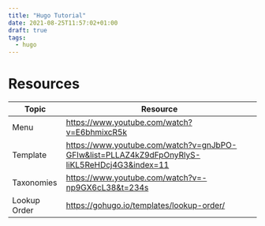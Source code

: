 ```yaml
---
title: "Hugo Tutorial"
date: 2021-08-25T11:57:02+01:00
draft: true
tags:
  - hugo
---
```


# Resources
| Topic | Resource |
| --- | --- |
| Menu | https://www.youtube.com/watch?v=E6bhmixcR5k |
| Template | https://www.youtube.com/watch?v=gnJbPO-GFIw&list=PLLAZ4kZ9dFpOnyRlyS-liKL5ReHDcj4G3&index=11 |
| Taxonomies | https://www.youtube.com/watch?v=-np9GX6cL38&t=234s |
| Lookup Order | https://gohugo.io/templates/lookup-order/ |
